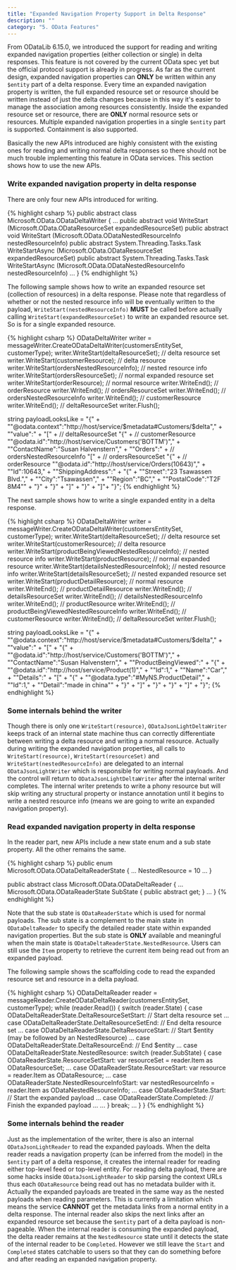 ```yaml
---
title: "Expanded Navigation Property Support in Delta Response"
description: ""
category: "5. OData Features"
---
```


From ODataLib 6.15.0, we introduced the support for reading and writing expanded navigation properties (either collection or single) in delta responses. This feature is not covered by the current OData spec yet but the official protocol support is already in progress. As far as the current design, expanded navigation properties can **ONLY** be written within any `$entity` part of a delta response. Every time an expanded navigation property is written, the full expanded resource set or resource should be written instead of just the delta changes because in this way it's easier to manage the association among resources consistently. Inside the expanded resource set or resource, there are **ONLY** normal resource sets or resources. Multiple expanded navigation properties in a single `$entity` part is supported. Containment is also supported.

Basically the new APIs introduced are highly consistent with the existing ones for reading and writing normal delta responses so there should not be much trouble implementing this feature in OData services. This section shows how to use the new APIs.

### Write expanded navigation property in delta response
There are only four new APIs introduced for writing.

{% highlight csharp %}
public abstract class Microsoft.OData.ODataDeltaWriter
{
    ...
    public abstract void WriteStart (Microsoft.OData.ODataResourceSet expandedResourceSet)
    public abstract void WriteStart (Microsoft.OData.ODataNestedResourceInfo nestedResourceInfo) 
    public abstract System.Threading.Tasks.Task WriteStartAsync (Microsoft.OData.ODataResourceSet expandedResourceSet)
    public abstract System.Threading.Tasks.Task WriteStartAsync (Microsoft.OData.ODataNestedResourceInfo nestedResourceInfo)
    ...
}
{% endhighlight %}

The following sample shows how to write an expanded resource set (collection of resources) in a delta response. Please note that regardless of whether or not the nested resource info will be eventually written to the payload, `WriteStart(nestedResourceInfo)` **MUST** be called before actually calling `WriteStart(expandedResourceSet)` to write an expanded resource set. So is for a single expanded resource.

{% highlight csharp %}
ODataDeltaWriter writer = messageWriter.CreateODataDeltaWriter(customersEntitySet, customerType);
writer.WriteStart(deltaResourceSet);               // delta resource set
writer.WriteStart(customerResource);           // delta resource
writer.WriteStart(ordersNestedResourceInfo);    // nested resource info
writer.WriteStart(ordersResourceSet);              // normal expanded resource set
writer.WriteStart(orderResource);              // normal resource
writer.WriteEnd();  // orderResource
writer.WriteEnd(); // ordersResourceSet
writer.WriteEnd(); // ordersNestedResourceInfo
writer.WriteEnd(); // customerResource
writer.WriteEnd(); // deltaResourceSet
writer.Flush();

string payloadLooksLike =
    "{" +
        "\"@odata.context\":\"http://host/service/$metadata#Customers/$delta\"," +
        "\"value\":" +
        "[" + // deltaResourceSet
            "{" + // customerResource
                "\"@odata.id\":\"http://host/service/Customers('BOTTM')\"," +
                "\"ContactName\":\"Susan Halvenstern\"," +
                "\"Orders\":" + // ordersNestedResourceInfo
                "[" + // ordersResourceSet
                    "{" + // orderResource
                        "\"@odata.id\":\"http://host/service/Orders(10643)\"," +
                        "\"Id\":10643," +
                        "\"ShippingAddress\":" +
                        "{" +
                            "\"Street\":\"23 Tsawassen Blvd.\"," +
                            "\"City\":\"Tsawassen\"," +
                            "\"Region\":\"BC\"," +
                            "\"PostalCode\":\"T2F 8M4\"" +
                        "}" +
                    "}" +
                "]" +
            "}" +
        "]"+
    "}";
{% endhighlight %}

The next sample shows how to write a single expanded entity in a delta response.

{% highlight csharp %}
ODataDeltaWriter writer = messageWriter.CreateODataDeltaWriter(customersEntitySet, customerType);
writer.WriteStart(deltaResourceSet);                           // delta resource set
writer.WriteStart(customerResource);                       // delta resource
writer.WriteStart(productBeingViewedNestedResourceInfo);    // nested resource info
writer.WriteStart(productResource);                        // normal expanded resource
writer.WriteStart(detailsNestedResourceInfok);               // nested resource info
writer.WriteStart(detailsResourceSet);                         // nested expanded resource set
writer.WriteStart(productDetailResource);                  // normal resource
writer.WriteEnd(); // productDetailResource
writer.WriteEnd(); // detailsResourceSet
writer.WriteEnd(); // detailsNestedResourceInfo
writer.WriteEnd(); // productResource
writer.WriteEnd(); // productBeingViewedNestedResourceInfo
writer.WriteEnd(); // customerResource
writer.WriteEnd(); // deltaResourceSet
writer.Flush();

string payloadLooksLike =
    "{" +
        "\"@odata.context\":\"http://host/service/$metadata#Customers/$delta\"," +
        "\"value\":" +
        "[" +
            "{" +
                "\"@odata.id\":\"http://host/service/Customers('BOTTM')\"," +
                "\"ContactName\":\"Susan Halvenstern\"," +
                "\"ProductBeingViewed\":" +
                "{" +
                    "\"@odata.id\":\"http://host/service/Product(1)\"," +
                    "\"Id\":1," +
                    "\"Name\":\"Car\"," +
                    "\"Details\":" +
                    "[" +
                        "{" +
                            "\"@odata.type\":\"#MyNS.ProductDetail\"," +
                            "\"Id\":1," +
                            "\"Detail\":\"made in china\"" +
                        "}" +
                    "]" +
                "}" +
            "}" +
        "]" +
    "}";
{% endhighlight %}

### Some internals behind the writer
Though there is only one `WriteStart(resource)`, `ODataJsonLightDeltaWriter` keeps track of an internal state machine thus can correctly differentiate between writing a delta resource and writing a normal resource. Actually during writing the expanded navigation properties, all calls to `WriteStart(resource)`, `WriteStart(resourceSet)` and `WriteStart(nestedResourceInfo)` are delegated to an internal `ODataJsonLightWriter` which is responsible for writing normal payloads. And the control will return to `ODataJsonLightDeltaWriter` after the internal writer completes. The internal writer pretends to write a phony resource but will skip writing any structural property or instance annotation until it begins to write a nested resource info (means we are going to write an expanded navigation property).

### Read expanded navigation property in delta response
In the reader part, new APIs include a new state enum and a sub state property. All the other remains the same.

{% highlight csharp %}
public enum Microsoft.OData.ODataDeltaReaderState
{
    ...
    NestedResource = 10
    ...
}

public abstract class Microsoft.OData.ODataDeltaReader
{
    ...
    Microsoft.OData.ODataReaderState SubState  { public abstract get; }
    ...
}
{% endhighlight %}

Note that the sub state is `ODataReaderState` which is used for normal payloads. The sub state is a complement to the main state in `ODataDeltaReader` to specify the detailed reader state within expanded navigation properties. But the sub state is **ONLY** available and meaningful when the main state is `ODataDeltaReaderState.NestedResource`. Users can still use the `Item` property to retrieve the current item being read out from an expanded payload.

The following sample shows the scaffolding code to read the expanded resource set and resource in a delta payload.

{% highlight csharp %}
ODataDeltaReader reader = messageReader.CreateODataDeltaReader(customersEntitySet, customerType);
while (reader.Read())
{
    switch (reader.State)
    {
        case ODataDeltaReaderState.DeltaResourceSetStart:
            // Start delta resource set
            ...
        case ODataDeltaReaderState.DeltaResourceSetEnd:
            // End delta resource set
            ...
        case ODataDeltaReaderState.DeltaResourceStart:
            // Start $entity (may be followed by an NestedResource)
            ...
        case ODataDeltaReaderState.DeltaResourceEnd:
            // End $entity
            ...
        case ODataDeltaReaderState.NestedResource:
            switch (reader.SubState)
            {
                case ODataReaderState.ResourceSetStart:
                    var resourceSet = reader.Item as ODataResourceSet;
                    ...
                case ODataReaderState.ResourceStart:
                    var resource = reader.Item as ODataResource;
                    ...
                case ODataReaderState.NestedResourceInfoStart:
                    var nestedResourceInfo = reader.Item as ODataNestedResourceInfo;
                    ...
                case ODataReaderState.Start:
                    // Start the expanded payload
                    ...
                case ODataReaderState.Completed:
                    // Finish the expanded payload
                    ...
                ...
            }
            break;
        ...
    }
}
{% endhighlight %}

### Some internals behind the reader
Just as the implementation of the writer, there is also an internal `ODataJsonLightReader` to read the expanded payloads. When the delta reader reads a navigation property (can be inferred from the model) in the `$entity` part of a delta response, it creates the internal reader for reading either top-level feed or top-level entity. For reading delta payload, there are some hacks inside `ODataJsonLightReader` to skip parsing the context URLs thus each `ODataResource` being read out has no metadata builder with it. Actually the expanded payloads are treated in the same way as the nested payloads when reading parameters. This is currently a limitation which means the service **CANNOT** get the metadata links from a normal entity in a delta response. The internal reader also skips the next links after an expanded resource set because the `$entity` part of a delta payload is non-pageable. When the internal reader is consuming the expanded payload, the delta reader remains at the `NestedResource` state until it detects the state of the internal reader to be `Completed`. However we still leave the `Start` and `Completed` states catchable to users so that they can do something before and after reading an expanded navigation property.
